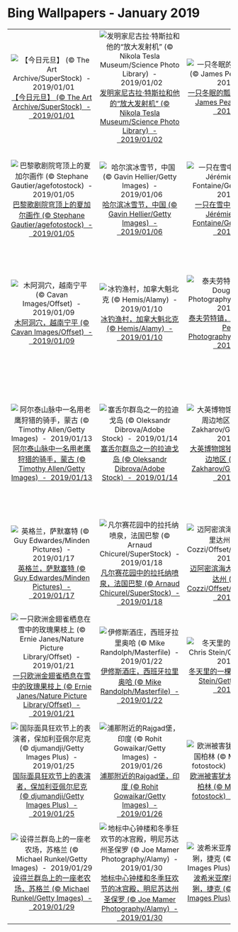 # Bing Wallpapers - January 2019

| | | | |
|:-------------------------:|:-------------------------:|:-------------------------:|:-------------------------:|
| ![【今日元旦】  (© The Art Archive/SuperStock)  -  2019/01/01](https://cn.bing.com/th?id=OHR.Newyear_ZH-CN7704868471_1920x1080.jpg&w=480)[【今日元旦】  (© The Art Archive/SuperStock)  -  2019/01/01](https://cn.bing.com/th?id=OHR.Newyear_ZH-CN7704868471_1920x1080.jpg) | ![发明家尼古拉·特斯拉和他的“放大发射机” (© Nikola Tesla Museum/Science Photo Library)  -  2019/01/02](https://cn.bing.com/th?id=OHR.TeslaCoil_EN-AU8096924390_1920x1080.jpg&w=480)[发明家尼古拉·特斯拉和他的“放大发射机” (© Nikola Tesla Museum/Science Photo Library)  -  2019/01/02](https://cn.bing.com/th?id=OHR.TeslaCoil_EN-AU8096924390_1920x1080.jpg) | ![一只冬眠的瓢虫，英国特温 (© James Pearce/Alamy)  -  2019/01/03](https://cn.bing.com/th?id=OHR.LadyBugFrost_ZH-CN0796268333_1920x1080.jpg&w=480)[一只冬眠的瓢虫，英国特温 (© James Pearce/Alamy)  -  2019/01/03](https://cn.bing.com/th?id=OHR.LadyBugFrost_ZH-CN0796268333_1920x1080.jpg) | ![兰茨胡特的触觉地图，德国 (© Zoonar GmbH/Alamy)  -  2019/01/04](https://cn.bing.com/th?id=OHR.LandshutReliefMap_EN-AU1211690012_1920x1080.jpg&w=480)[兰茨胡特的触觉地图，德国 (© Zoonar GmbH/Alamy)  -  2019/01/04](https://cn.bing.com/th?id=OHR.LandshutReliefMap_EN-AU1211690012_1920x1080.jpg) |
| ![巴黎歌剧院穹顶上的夏加尔画作 (© Stephane Gautier/agefotostock)  -  2019/01/05](https://cn.bing.com/th?id=OHR.ParisOpera_EN-AU1557621930_1920x1080.jpg&w=480)[巴黎歌剧院穹顶上的夏加尔画作 (© Stephane Gautier/agefotostock)  -  2019/01/05](https://cn.bing.com/th?id=OHR.ParisOpera_EN-AU1557621930_1920x1080.jpg) | ![哈尔滨冰雪节，中国 (© Gavin Hellier/Getty Images)  -  2019/01/06](https://cn.bing.com/th?id=OHR.TwilightHarbin_EN-AU2725726491_1920x1080.jpg&w=480)[哈尔滨冰雪节，中国 (© Gavin Hellier/Getty Images)  -  2019/01/06](https://cn.bing.com/th?id=OHR.TwilightHarbin_EN-AU2725726491_1920x1080.jpg) | ![一只在雪中驻立的雪鸮 (© Jérémie LeBlond-Fontaine/Getty Images)  -  2019/01/07](https://cn.bing.com/th?id=OHR.SnowyOwlVideo_ZH-CN9249781901_1920x1080.jpg&w=480)[一只在雪中驻立的雪鸮 (© Jérémie LeBlond-Fontaine/Getty Images)  -  2019/01/07](https://cn.bing.com/th?id=OHR.SnowyOwlVideo_ZH-CN9249781901_1920x1080.jpg) | ![瑞尼尔山国家公园，美国华盛顿州 (© Stephen Matera/Tandem Stills + Motion)  -  2019/01/08](https://cn.bing.com/th?id=OHR.RainierDawn_EN-AU3730494945_1920x1080.jpg&w=480)[瑞尼尔山国家公园，美国华盛顿州 (© Stephen Matera/Tandem Stills + Motion)  -  2019/01/08](https://cn.bing.com/th?id=OHR.RainierDawn_EN-AU3730494945_1920x1080.jpg) |
| ![木阿洞穴，越南宁平 (© Cavan Images/Offset)  -  2019/01/09](https://cn.bing.com/th?id=OHR.VietnamStairs_EN-AU4320366505_1920x1080.jpg&w=480)[木阿洞穴，越南宁平 (© Cavan Images/Offset)  -  2019/01/09](https://cn.bing.com/th?id=OHR.VietnamStairs_EN-AU4320366505_1920x1080.jpg) | ![冰钓渔村，加拿大魁北克 (© Hemis/Alamy)  -  2019/01/10](https://cn.bing.com/th?id=OHR.SaguenayIceFishing_ZH-CN9008067301_1920x1080.jpg&w=480)[冰钓渔村，加拿大魁北克 (© Hemis/Alamy)  -  2019/01/10](https://cn.bing.com/th?id=OHR.SaguenayIceFishing_ZH-CN9008067301_1920x1080.jpg) | ![泰夫劳特镇，摩洛哥 (© Doug Pearson Photography/plainpicture)  -  2019/01/11](https://cn.bing.com/th?id=OHR.NapoleonsHat_EN-AU5099662657_1920x1080.jpg&w=480)[泰夫劳特镇，摩洛哥 (© Doug Pearson Photography/plainpicture)  -  2019/01/11](https://cn.bing.com/th?id=OHR.NapoleonsHat_EN-AU5099662657_1920x1080.jpg) | ![“西伯利亚杯”冬季风筝冲浪比赛，俄罗斯新西伯利亚 (© Kirill Kukhmar/Getty Images)  -  2019/01/12](https://cn.bing.com/th?id=OHR.Snowkiters_EN-AU9603475374_1920x1080.jpg&w=480)[“西伯利亚杯”冬季风筝冲浪比赛，俄罗斯新西伯利亚 (© Kirill Kukhmar/Getty Images)  -  2019/01/12](https://cn.bing.com/th?id=OHR.Snowkiters_EN-AU9603475374_1920x1080.jpg) |
| ![阿尔泰山脉中一名用老鹰狩猎的骑手，蒙古 (© Timothy Allen/Getty Images)  -  2019/01/13](https://cn.bing.com/th?id=OHR.GoldenEagle_EN-AU9816441405_1920x1080.jpg&w=480)[阿尔泰山脉中一名用老鹰狩猎的骑手，蒙古 (© Timothy Allen/Getty Images)  -  2019/01/13](https://cn.bing.com/th?id=OHR.GoldenEagle_EN-AU9816441405_1920x1080.jpg) | ![塞舌尔群岛之一的拉迪戈岛 (© Oleksandr Dibrova/Adobe Stock)  -  2019/01/14](https://cn.bing.com/th?id=OHR.LaDigue_ZH-CN2774523529_1920x1080.jpg&w=480)[塞舌尔群岛之一的拉迪戈岛 (© Oleksandr Dibrova/Adobe Stock)  -  2019/01/14](https://cn.bing.com/th?id=OHR.LaDigue_ZH-CN2774523529_1920x1080.jpg) | ![大英博物馆独特的屋顶及其周边地区 (© Vladimir Zakharov/Getty Images)  -  2019/01/15](https://cn.bing.com/th?id=OHR.BM1759_EN-AU0329493905_1920x1080.jpg&w=480)[大英博物馆独特的屋顶及其周边地区 (© Vladimir Zakharov/Getty Images)  -  2019/01/15](https://cn.bing.com/th?id=OHR.BM1759_EN-AU0329493905_1920x1080.jpg) | ![一名登山者攀爬阿萨巴斯卡冰川时，北极光当空闪耀，加拿大贾斯珀国家公园 (© Paul Zizka/Aurora Photos)  -  2019/01/16](https://cn.bing.com/th?id=OHR.AthabascaCave_EN-AU0628983693_1920x1080.jpg&w=480)[一名登山者攀爬阿萨巴斯卡冰川时，北极光当空闪耀，加拿大贾斯珀国家公园 (© Paul Zizka/Aurora Photos)  -  2019/01/16](https://cn.bing.com/th?id=OHR.AthabascaCave_EN-AU0628983693_1920x1080.jpg) |
| ![英格兰，萨默塞特 (© Guy Edwardes/Minden Pictures)  -  2019/01/17](https://cn.bing.com/th?id=OHR.UKSomerset_ZH-CN2587621995_1920x1080.jpg&w=480)[英格兰，萨默塞特 (© Guy Edwardes/Minden Pictures)  -  2019/01/17](https://cn.bing.com/th?id=OHR.UKSomerset_ZH-CN2587621995_1920x1080.jpg) | ![凡尔赛花园中的拉托纳喷泉，法国巴黎 (© Arnaud Chicurel/SuperStock)  -  2019/01/18](https://cn.bing.com/th?id=OHR.LatonaFountain_EN-AU9033977869_1920x1080.jpg&w=480)[凡尔赛花园中的拉托纳喷泉，法国巴黎 (© Arnaud Chicurel/SuperStock)  -  2019/01/18](https://cn.bing.com/th?id=OHR.LatonaFountain_EN-AU9033977869_1920x1080.jpg) | ![迈阿密滨海大道，美国佛罗里达州 (© Guido Cozzi/Offset/Shutterstock)  -  2019/01/19](https://cn.bing.com/th?id=OHR.OceanDrive_EN-AU9424629590_1920x1080.jpg&w=480)[迈阿密滨海大道，美国佛罗里达州 (© Guido Cozzi/Offset/Shutterstock)  -  2019/01/19](https://cn.bing.com/th?id=OHR.OceanDrive_EN-AU9424629590_1920x1080.jpg) | ![罗斯海中的帝企鹅，南极洲 (© Paul Nicklen/Getty Images)  -  2019/01/20](https://cn.bing.com/th?id=OHR.DivingEmperors_EN-AU9700060815_1920x1080.jpg&w=480)[罗斯海中的帝企鹅，南极洲 (© Paul Nicklen/Getty Images)  -  2019/01/20](https://cn.bing.com/th?id=OHR.DivingEmperors_EN-AU9700060815_1920x1080.jpg) |
| ![一只欧洲金翅雀栖息在雪中的玫瑰果枝上 (© Ernie Janes/Nature Picture Library/Offset)  -  2019/01/21](https://cn.bing.com/th?id=OHR.GoldfinchSnow_EN-AU0026372013_1920x1080.jpg&w=480)[一只欧洲金翅雀栖息在雪中的玫瑰果枝上 (© Ernie Janes/Nature Picture Library/Offset)  -  2019/01/21](https://cn.bing.com/th?id=OHR.GoldfinchSnow_EN-AU0026372013_1920x1080.jpg) | ![伊修斯酒庄，西班牙拉里奥哈 (© Mike Randolph/Masterfile)  -  2019/01/22](https://cn.bing.com/th?id=OHR.BodegasYsios_EN-AU4068043796_1920x1080.jpg&w=480)[伊修斯酒庄，西班牙拉里奥哈 (© Mike Randolph/Masterfile)  -  2019/01/22](https://cn.bing.com/th?id=OHR.BodegasYsios_EN-AU4068043796_1920x1080.jpg) | ![冬天里的一棵苹果树 (© Chris Stein/Getty Images)  -  2019/01/23](https://cn.bing.com/th?id=OHR.ApfelTag_ZH-CN7906570680_1920x1080.jpg&w=480)[冬天里的一棵苹果树 (© Chris Stein/Getty Images)  -  2019/01/23](https://cn.bing.com/th?id=OHR.ApfelTag_ZH-CN7906570680_1920x1080.jpg) | ![帕克城，美国犹他州 (© Patrick Brandenburg/Tandem Stills + Motion)  -  2019/01/24](https://cn.bing.com/th?id=OHR.ParkCity_ZH-CN7858135089_1920x1080.jpg&w=480)[帕克城，美国犹他州 (© Patrick Brandenburg/Tandem Stills + Motion)  -  2019/01/24](https://cn.bing.com/th?id=OHR.ParkCity_ZH-CN7858135089_1920x1080.jpg) |
| ![国际面具狂欢节上的表演者，保加利亚佩尔尼克 (© djumandji/Getty Images Plus)  -  2019/01/25](https://cn.bing.com/th?id=OHR.KukeriCostume_ZH-CN7695643694_1920x1080.jpg&w=480)[国际面具狂欢节上的表演者，保加利亚佩尔尼克 (© djumandji/Getty Images Plus)  -  2019/01/25](https://cn.bing.com/th?id=OHR.KukeriCostume_ZH-CN7695643694_1920x1080.jpg) | ![浦那附近的Rajgad堡，印度 (© Rohit Gowaikar/Getty Images)  -  2019/01/26](https://cn.bing.com/th?id=OHR.FortRajgad_ZH-CN7621203821_1920x1080.jpg&w=480)[浦那附近的Rajgad堡，印度 (© Rohit Gowaikar/Getty Images)  -  2019/01/26](https://cn.bing.com/th?id=OHR.FortRajgad_ZH-CN7621203821_1920x1080.jpg) | ![欧洲被害犹太人纪念碑，德国柏林 (© McPHOTO/age fotostock)  -  2019/01/27](https://cn.bing.com/th?id=OHR.HolocaustMemorial_ZH-CN7460471446_1920x1080.jpg&w=480)[欧洲被害犹太人纪念碑，德国柏林 (© McPHOTO/age fotostock)  -  2019/01/27](https://cn.bing.com/th?id=OHR.HolocaustMemorial_ZH-CN7460471446_1920x1080.jpg) | ![费尔德山国家公园里的达布森湖，塔斯马尼亚岛 (© Tom Mackie/plainpicture)  -  2019/01/28](https://cn.bing.com/th?id=OHR.LKDobson_ZH-CN7378172752_1920x1080.jpg&w=480)[费尔德山国家公园里的达布森湖，塔斯马尼亚岛 (© Tom Mackie/plainpicture)  -  2019/01/28](https://cn.bing.com/th?id=OHR.LKDobson_ZH-CN7378172752_1920x1080.jpg) |
| ![设得兰群岛上的一座老农场，苏格兰 (© Michael Runkel/Getty Images)  -  2019/01/29](https://cn.bing.com/th?id=OHR.UpHellyAa_ZH-CN7287698551_1920x1080.jpg&w=480)[设得兰群岛上的一座老农场，苏格兰 (© Michael Runkel/Getty Images)  -  2019/01/29](https://cn.bing.com/th?id=OHR.UpHellyAa_ZH-CN7287698551_1920x1080.jpg) | ![地标中心钟楼和冬季狂欢节的冰宫殿，明尼苏达州圣保罗 (© Joe Mamer Photography/Alamy)  -  2019/01/30](https://cn.bing.com/th?id=OHR.IcePalaceStPaul_ZH-CN7212304504_1920x1080.jpg&w=480)[地标中心钟楼和冬季狂欢节的冰宫殿，明尼苏达州圣保罗 (© Joe Mamer Photography/Alamy)  -  2019/01/30](https://cn.bing.com/th?id=OHR.IcePalaceStPaul_ZH-CN7212304504_1920x1080.jpg) | ![波希米亚摩拉维亚高地的猞猁，捷克 (© sduben/Getty Images Plus)  -  2019/01/31](https://cn.bing.com/th?id=OHR.WinterLynx_ZH-CN7158207296_1920x1080.jpg&w=480)[波希米亚摩拉维亚高地的猞猁，捷克 (© sduben/Getty Images Plus)  -  2019/01/31](https://cn.bing.com/th?id=OHR.WinterLynx_ZH-CN7158207296_1920x1080.jpg) |  |
